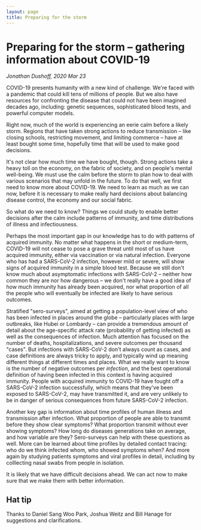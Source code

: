 ```yaml
---
layout: page
title: Preparing for the storm
---
```


# Preparing for the storm – gathering information about COVID-19

_Jonathan Dushoff, 2020 Mar 23_

COVID-19 presents humanity with a new kind of challenge. We're faced with a pandemic that could kill tens of millions of people. But we also have resources for confronting the disease that could not have been imagined decades ago, including: genetic sequences, sophisticated blood tests, and powerful computer models.

Right now, much of the world is experiencing an eerie calm before a likely storm. Regions that have taken strong actions to reduce transmission – like closing schools, restricting movement, and limiting commerce – have at least bought some time, hopefully time that will be used to make good decisions.

It's not clear how much time we have bought, though. Strong actions take a heavy toll on the economy, on the fabric of society, and on people's mental well-being. We must use the calm before the storm to plan how to deal with various scenarios that may unfold in the future. To do that well, we first need to know more about COVID-19. We need to learn as much as we can now, before it is necessary to make really hard decisions about balancing disease control, the economy and our social fabric.

So what do we need to know? Things we could study to enable better decisions after the calm include patterns of immunity, and time distributions of illness and infectiousness. 

Perhaps the most important gap in our knowledge has to do with patterns of acquired immunity. No matter what happens in the short or medium-term, COVID-19 will not cease to pose a grave threat until most of us have acquired immunity, either via vaccination or via natural infection. 
Everyone who has had a SARS-CoV-2 infection, however mild or severe, will show signs of acquired immunity in a simple blood test.
Because we still don't know much about asymptomatic infections with SARS-CoV-2 – neither how common they are nor how dangerous – we don't really have a good idea of how much immunity has already been acquired, nor what proportion of all the people who will eventually be infected are likely to have serious outcomes.

Stratified "sero-surveys", aimed at getting a population-level view of who has been infected in places around the globe – particularly places with large outbreaks, like Hubei or Lombardy – can provide a tremendous amount of detail about the age-specific attack rate (probability of getting infected) as well as the consequences of infection.
Much attention has focused on the number of deaths, hospitalizations, and severe outcomes per thousand "cases". But infections with SARS-CoV-2 don't always count as cases, and case definitions are always tricky to apply, and typically wind up meaning different things at different times and places. What we really want to know is the number of negative outcomes per _infection_, and the best operational definition of having been infected in this context is having acquired immunity. People with acquired immunity to COVID-19 have fought off a SARS-CoV-2 infection successfully, which means that they've been exposed to SARS-CoV-2, may have transmitted it, and are very unlikely to be in danger of serious consequences from future SARS-CoV-2 infection.

Another key gap is information about time profiles of human illness and transmission after infection. What proportion of people are able to transmit before they show clear symptoms? What proportion transmit without ever showing symptoms? How long do diseases generations take on average, and how variable are they? Sero-surveys can help with these questions as well. More can be learned about time profiles by detailed contact tracing: who do we think infected whom, who showed symptoms when? And more again by studying patients symptoms and viral profiles in detail, including by colllecting nasal swabs from people in isolation.

It is likely that we have difficult decisions ahead. We can act now to make sure that we make them with better information.

## Hat tip

Thanks to Daniel Sang Woo Park, Joshua Weitz and Bill Hanage for suggestions and clarifications.

